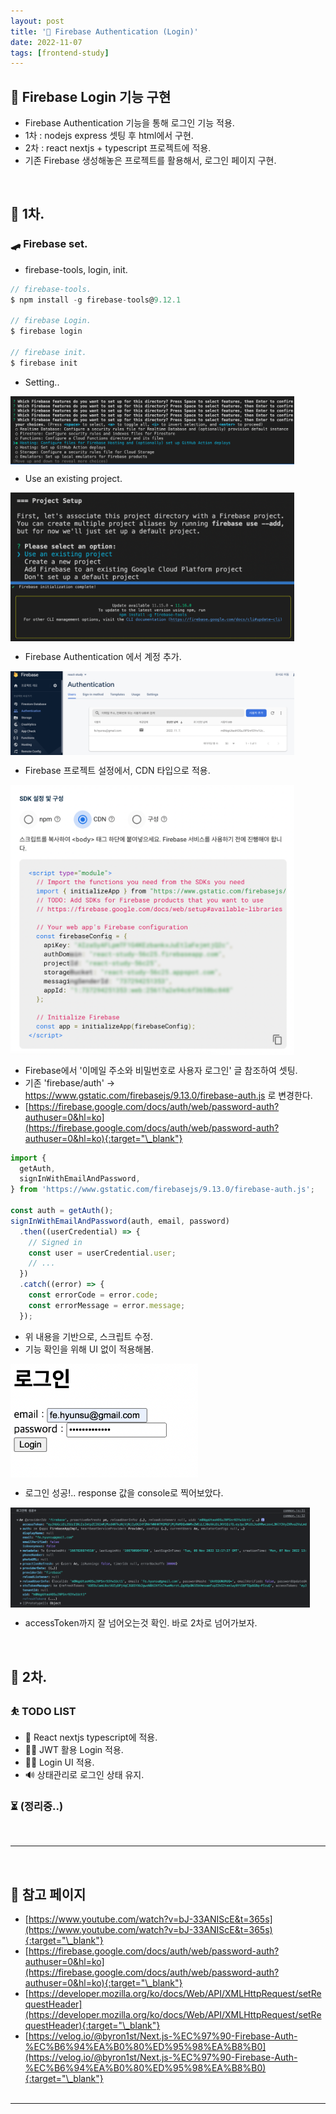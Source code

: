 ```yaml
---
layout: post
title: '🍹 Firebase Authentication (Login)'
date: 2022-11-07
tags: [frontend-study]
---
```


## 🥮 Firebase Login 기능 구현

- Firebase Authentication 기능을 통해 로그인 기능 적용.
- 1차 : nodejs express 셋팅 후 html에서 구현.
- 2차 : react nextjs + typescript 프로젝트에 적용.
- 기존 Firebase 생성해놓은 프로젝트를 활용해서, 로그인 페이지 구현.

<br/>

## 🚵 1차.

### 🛹 Firebase set.

- firebase-tools, login, init.

```js
// firebase-tools.
$ npm install -g firebase-tools@9.12.1

// firebase Login.
$ firebase login

// firebase init.
$ firebase init
```

- Setting..

<img src="../assets/images/img_firebase_init.png" alt="" style="width:90%; max-width:700px; min-width:300px; vertical-align:top;" />

- Use an existing project.

<img src="../assets/images/img_firebase_set.png" alt="" style="width:90%; max-width:600px; min-width:300px; vertical-align:top;" />

<img src="../assets/images/img_firebase_set_end.png" alt="" style="width:90%; max-width:600px; min-width:300px; vertical-align:top;" />

- Firebase Authentication 에서 계정 추가.

<img src="../assets/images/post/img_20221108_01.png" alt="" style="width:90%; max-width:700px; min-width:300px; vertical-align:top;" />

- Firebase 프로젝트 설정에서, CDN 타입으로 적용.

<img src="../assets/images/post/img_20221108_02.png" alt="" style="width:90%; max-width:600px; min-width:300px; vertical-align:top;" />

- Firebase에서 '이메일 주소와 비밀번호로 사용자 로그인' 글 참조하여 셋팅.
- 기존 'firebase/auth' -> https://www.gstatic.com/firebasejs/9.13.0/firebase-auth.js 로 변경한다.
- [https://firebase.google.com/docs/auth/web/password-auth?authuser=0&hl=ko](https://firebase.google.com/docs/auth/web/password-auth?authuser=0&hl=ko){:target="\_blank"}

```jsx
import {
  getAuth,
  signInWithEmailAndPassword,
} from 'https://www.gstatic.com/firebasejs/9.13.0/firebase-auth.js';

const auth = getAuth();
signInWithEmailAndPassword(auth, email, password)
  .then((userCredential) => {
    // Signed in
    const user = userCredential.user;
    // ...
  })
  .catch((error) => {
    const errorCode = error.code;
    const errorMessage = error.message;
  });
```

- 위 내용을 기반으로, 스크립트 수정.
- 기능 확인을 위해 UI 없이 적용해봄.

<img src="../assets/images/post/img_20221108_03.png" alt="" style="width:90%; max-width:300px; min-width:200px; vertical-align:top;" />

- 로그인 성공!.. response 값을 console로 찍어보았다.

<img src="../assets/images/post/img_20221108_04.png" alt="" style="width:95%; max-width:800px; min-width:300px; vertical-align:top;" />

- accessToken까지 잘 넘어오는것 확인. 바로 2차로 넘어가보자.

<br/>

## 🧗 2차.

### ⛹️ TODO LIST

- 🧩 React nextjs typescript에 적용.
- 🧘‍♂️ JWT 활용 Login 적용.
- 🏄‍♀️ Login UI 적용.
- 🔊 상태관리로 로그인 상태 유지.

### ⏳ (정리중..)

<br/>

---

<br/>

## 🎫 참고 페이지

- [https://www.youtube.com/watch?v=bJ-33ANIScE&t=365s](https://www.youtube.com/watch?v=bJ-33ANIScE&t=365s){:target="\_blank"}
- [https://firebase.google.com/docs/auth/web/password-auth?authuser=0&hl=ko](https://firebase.google.com/docs/auth/web/password-auth?authuser=0&hl=ko){:target="\_blank"}
- [https://developer.mozilla.org/ko/docs/Web/API/XMLHttpRequest/setRequestHeader](https://developer.mozilla.org/ko/docs/Web/API/XMLHttpRequest/setRequestHeader){:target="\_blank"}
- [https://velog.io/@byron1st/Next.js-%EC%97%90-Firebase-Auth-%EC%B6%94%EA%B0%80%ED%95%98%EA%B8%B0](https://velog.io/@byron1st/Next.js-%EC%97%90-Firebase-Auth-%EC%B6%94%EA%B0%80%ED%95%98%EA%B8%B0){:target="\_blank"}
  <br/><br/>

---

